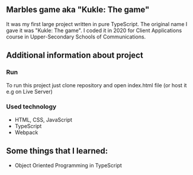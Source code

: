 ## Marbles game aka "Kukle: The game"
It was my first large project written in pure TypeScript. The original name I gave it was "Kukle: The game".
I coded it in 2020 for Client Applications course in Upper-Secondary Schools of Communications.
## Additional information about project
### Run
To run this project just clone repository and open index.html file (or host it e.g on Live Server)
### Used technology
- HTML, CSS, JavaScript
- TypeScript
- Webpack
## Some things that I learned:
- Object Oriented Programming in TypeScript